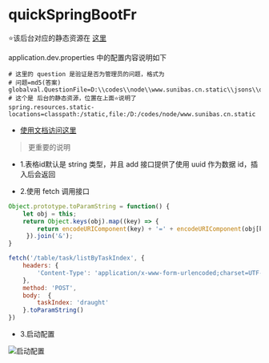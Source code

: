 # quickSpringBootFr

⭐该后台对应的静态资源在 [这里](https://github.com/IBAS0742/www.sunibas.cn.static)

application.dev.properties 中的配置内容说明如下

```text
# 这里的 question 是验证是否为管理员的问题，格式为
# 问题=md5(答案)
globalval.QuestionFile=D:\\codes\\node\\www.sunibas.cn.static\\jsons\\question.txt
# 这个是 后台的静态资源，位置在上面⭐说明了
spring.resources.static-locations=classpath:/static,file:/D:/codes/node/www.sunibas.cn.static
```

- [使用文档访问这里](README.md)

> 更重要的说明

- 1.表格id默认是 string 类型，并且 add 接口提供了使用 uuid 作为数据 id，插入后会返回

- 2.使用 fetch 调用接口

```javascript
Object.prototype.toParamString = function() {
    let obj = this;
	return Object.keys(obj).map((key) => {
        return encodeURIComponent(key) + '=' + encodeURIComponent(obj[key])
     }).join('&');
}

fetch('/table/task/listByTaskIndex', {
    headers: { 
        'Content-Type': 'application/x-www-form-urlencoded;charset=UTF-8'
    },
    method: 'POST',
    body:  {
        taskIndex: 'draught'
    }.toParamString()
})
```

- 3.启动配置

![启动配置](./manager/static/images/启动配置.jpg)